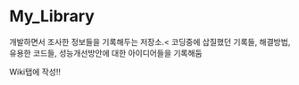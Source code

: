 # My_Library
개발하면서 조사한 정보들을 기록해두는 저장소.<
코딩중에 삽질했던 기록들, 해결방법, 유용한 코드들, 성능개선방안에 대한 아이디어들을 기록해둠

Wiki탭에 작성!!
